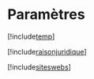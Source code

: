 # Paramètres

[!include[temp](index.autogen.md)]

[!include[raisonjuridique](index.raisonjuridique.autogen.md)]

[!include[siteswebs](index.siteswebs.autogen.md)]












































































































































